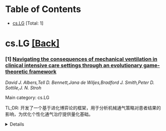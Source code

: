 <div id=toc></div>

# Table of Contents

- [cs.LG](#cs.LG) [Total: 1]


<div id='cs.LG'></div>

# cs.LG [[Back]](#toc)

### [1] [Navigating the consequences of mechanical ventilation in clinical intensive care settings through an evolutionary game-theoretic framework](https://arxiv.org/abs/2510.15127)
*David J. Albers,Tell D. Bennett,Jana de Wiljes,Bradford J. Smith,Peter D. Sottile,J. N. Stroh*

Main category: cs.LG

TL;DR: 开发了一个基于进化博弈论的框架，用于分析机械通气策略对患者结果的影响，为优化个性化通气治疗提供量化基础。


<details>
  <summary>Details</summary>
Motivation: 需要从异质性患者-呼吸机系统的临床数据中理解机械通气策略和辅助护理决策对患者结果的影响，以改进重症监护呼吸管理。

Method: 采用进化博弈论分析呼吸行为，为概率和随机方法（如强化学习）提供量化前驱，并在合成数据和真实ICU数据上进行验证。

Result: 建立了可扩展的分析方法，揭示了数据生成过程的复杂性，为机械通气优化和个性化治疗奠定了基础。

Conclusion: 该框架是通向机械通气优化和个性化的重要一步，未来可发展为包含经验和博弈论元素的状态转移模型来模拟通气决策效果。

Abstract: Identifying the effects of mechanical ventilation strategies and protocols in
critical care requires analyzing data from heterogeneous patient-ventilator
systems within the context of the clinical decision-making environment. This
research develops a framework to help understand the consequences of mechanical
ventilation (MV) and adjunct care decisions on patient outcome from
observations of critical care patients receiving MV. Developing an
understanding of and improving critical care respiratory management requires
the analysis of existing secondary-use clinical data to generate hypotheses
about advantageous variations and adaptations of current care. This work
introduces a perspective of the joint patient-ventilator-care systems
(so-called J6) to develop a scalable method for analyzing data and trajectories
of these complex systems. To that end, breath behaviors are analyzed using
evolutionary game theory (EGT), which generates the necessary quantitative
precursors for deeper analysis through probabilistic and stochastic machinery
such as reinforcement learning. This result is one step along the pathway
toward MV optimization and personalization. The EGT-based process is
analytically validated on synthetic data to reveal potential caveats before
proceeding to real-world ICU data applications that expose complexities of the
data-generating process J6. The discussion includes potential developments
toward a state transition model for the simulating effects of MV decision using
empirical and game-theoretic elements.

</details>
